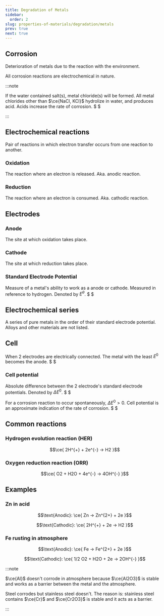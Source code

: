 ```yaml
---
title: Degradation of Metals
sidebar:
  order: 2
slug: properties-of-materials/degradation/metals
prev: true
next: true
---
```


## Corrosion

Deterioration of metals due to the reaction with the environment.

All corrosion reactions are electrochemical in nature.

:::note

If the water contained salt(s), metal chloride(s) will be formed. All metal
chlorides other than $\ce{NaCl, KCl}$ hydrolize in water, and produces acid.
Acids increase the rate of corrosion. $ $

:::

## Electrochemical reactions

Pair of reactions in which electron transfer occurs from one reaction to
another.

### Oxidation

The reaction where an electron is released. Aka. anodic reaction.

### Reduction

The reaction where an electron is consumed. Aka. cathodic reaction.

## Electrodes

### Anode

The site at which oxidation takes place.

### Cathode

The site at which reduction takes place.

### Standard Electrode Potential

Measure of a metal's ability to work as a anode or cathode. Measured in
reference to hydrogen. Denoted by $E^\theta$. $ $

## Electrochemical series

A series of pure metals in the order of their standard electrode potential.
Alloys and other materials are not listed.

## Cell

When 2 electrodes are electrically connected. The metal with the least $E^0$
becomes the anode. $ $

### Cell potential

Absolute difference between the 2 electrode's standard electrode potentials.
Denoted by $\Delta E^0$. $ $

For a corrosion reaction to occur spontaneously, $\Delta E^0 \gt 0$. Cell
potential is an approximate indication of the rate of corrosion. $ $

## Common reactions

### Hydrogen evolution reaction (HER)

```math
\ce{
2H^{+} + 2e^{-} -> H2
}
```

### Oxygen reduction reaction (ORR)

```math
\ce{
O2 + H2O + 4e^{-} -> 4OH^{-}
}
```

## Examples

### Zn in acid

```math
\text{Anodic}:
\ce{
Zn -> Zn^{2+} + 2e
}
```

```math
\text{Cathodic}:
\ce{
2H^{+} + 2e -> H2
}
```

### Fe rusting in atmosphere

```math
\text{Anodic}:
\ce{
Fe -> Fe^{2+} + 2e
}
```

```math
\text{Cathodic}:
\ce{
1/2 O2 + H2O + 2e -> 2OH^{-}
}
```

:::note

$\ce{Al}$ doesn't corrode in atmosphere because $\ce{Al2O3}$ is stable and works
as a barrier between the metal and the atmosphere.

Steel corrodes but stainless steel doesn't. The reason is: stainless steel
contains $\ce{Cr}$ and $\ce{Cr2O3}$ is stable and it acts as a barrier.

:::
